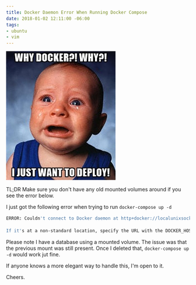 ```yaml
---
title: Docker Daemon Error When Running Docker Compose
date: 2018-01-02 12:11:00 -06:00
tags:
- ubuntu
- vim
---
```


![docker why](/images/why-docker-why-i-just-want-to-deploy.jpg)

TL;DR Make sure you don't have any old mounted volumes around if you see the error below.

I just got the following error when trying to run `docker-compose up -d`

```bash
ERROR: Couldn't connect to Docker daemon at http+docker://localunixsocket - is it running?

If it's at a non-standard location, specify the URL with the DOCKER_HOST environment variable.
```

Please note I have a database using a mounted volume.  The issue was that the previous mount was still present.  Once I deleted that, `docker-compose up -d` would work jut fine.

If anyone knows a more elegant way to handle this, I'm open to it.

Cheers.
